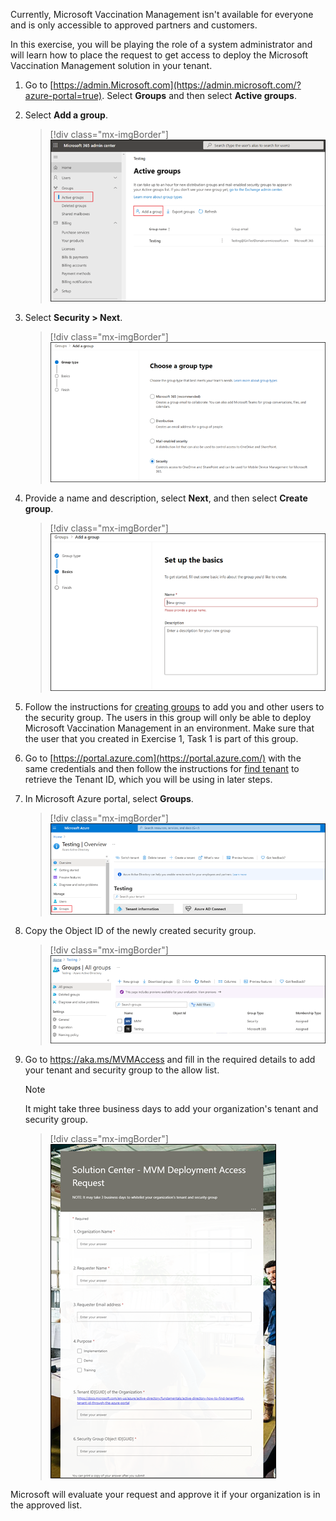 Currently, Microsoft Vaccination Management isn't available for everyone and is only accessible to approved partners and customers.

In this exercise, you will be playing the role of a system administrator and will learn how to place the request to get access to deploy the Microsoft Vaccination Management solution in your tenant.

1.  Go to [https://admin.Microsoft.com](https://admin.microsoft.com/?azure-portal=true). Select **Groups** and then select **Active groups**.

2.  Select **Add a group**.

    > [!div class="mx-imgBorder"]
    > [![Screenshot of adding a group to your environment.](../media/16-add-group.png)](../media/16-add-group.png)

3.  Select **Security > Next**.

    > [!div class="mx-imgBorder"]
    > [![Screenshot of selecting a security role for the group.](../media/17-group-type.png)](../media/17-group-type.png)

4.  Provide a name and description, select **Next**, and then select **Create group**.

    > [!div class="mx-imgBorder"]
    > [![Screenshot of providing a name for the group creation.](../media/18-group-name.png)](../media/18-group-name.png)

5.  Follow the instructions for [creating groups](/microsoft-365/admin/create-groups/create-groups?view=o365-worldwide#add-members-to-the-group/?azure-portal=true) to add you and other users to the security group. The users in this group will only be able to deploy Microsoft Vaccination Management in an environment. Make sure that the user that you created in Exercise 1, Task 1 is part of this group.

6.  Go to [https://portal.azure.com](https://portal.azure.com/) with the same credentials and then follow the instructions for [find tenant](/azure/active-directory/fundamentals/active-directory-how-to-find-tenant#find-tenant-id-through-the-azure-portal/?azure-portal=true) to retrieve the Tenant ID, which you will be using in later steps.

7.  In Microsoft Azure portal, select **Groups**.

    > [!div class="mx-imgBorder"]
    > [![Screenshot of selecting the group for testing.](../media/19-test-overview.png)](../media/19-test-overview.png)

8.  Copy the Object ID of the newly created security group.

    > [!div class="mx-imgBorder"]
    > [![Screenshot of finding the Object ID for your group.](../media/20-object-id.png)](../media/20-object-id.png)

9.  Go to https://aka.ms/MVMAccess and fill in the required details to add your tenant and security group to the allow list. 

    > [!NOTE]
    > It might take three business days to add your organization's tenant and security group.

    > [!div class="mx-imgBorder"]
    > [![Screenshot showing the request access form.](../media/21-request-access.png)](../media/21-request-access.png)

Microsoft will evaluate your request and approve it if your organization is in the approved list.
